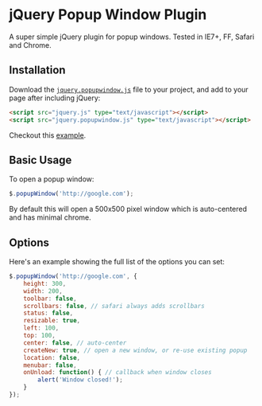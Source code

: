 # jQuery Popup Window Plugin

A super simple jQuery plugin for popup windows. Tested in IE7+, FF, Safari and Chrome.

## Installation

Download the [`jquery.popupwindow.js`](https://github.com/mkdynamic/jquery-popupwindow/raw/master/jquery.popupwindow.js) file to your project, and add to your page after including jQuery:

```html
<script src="jquery.js" type="text/javascript"></script>
<script src="jquery.popupwindow.js" type="text/javascript"></script>
```

Checkout this [example](https://github.com/mkdynamic/jquery-popupwindow/raw/master/example.html).

## Basic Usage

To open a popup window:

```javascript
$.popupWindow('http://google.com');
```

By default this will open a 500x500 pixel window which is auto-centered and has minimal chrome.

## Options

Here's an example showing the full list of the options you can set:

```javascript
$.popupWindow('http://google.com', {
    height: 300,
    width: 200,
    toolbar: false,
    scrollbars: false, // safari always adds scrollbars
    status: false,
    resizable: true,
    left: 100,
    top: 100,
    center: false, // auto-center
    createNew: true, // open a new window, or re-use existing popup
    location: false,
    menubar: false,
    onUnload: function() { // callback when window closes
        alert('Window closed!');
    } 
});
```
